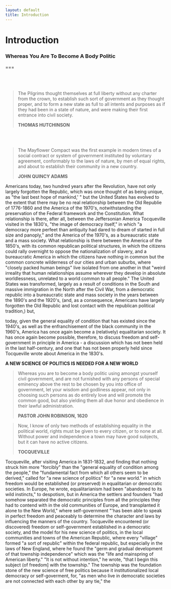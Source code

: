 ```yaml
---
layout: default
title: Introduction
---
```


# Introduction
### Whereas You Are To Become A Body Politic
===
<br/><br/>
<br/><br/>

> The Pilgrims thought themselves at full liberty without any charter from the crown, to establish such sort of government as they thought proper, and to form a new state as full to all intents and purposes as if they had been in a state of nature, and were making their first entrance into civil society. 
>
>**THOMAS HUTCHINSON**

<br/><br/>

> The Mayflower Compact was the first example in modern times of a social contract or system of government instituted by voluntary agreement, conformably to the laws of nature, by men of equal rights, and about to establish their community in a new country. 
>
>**JOHN QUINCY ADAMS**

Americans today, two hundred years after the Revolution, have not only largely forgotten the Republic, which was once thought of as being unique, as "the last best hope of mankind,' " but the United States has evolved to the extent that there may be no real relationship between the Old Republie of 1776-1860 and the America of the 1970's, notwithstanding the preservation of the Federal framework and the Constitution. What relationship is there, after all, between the Jeffersonian America Tocqueville visited in the 1830's, "the image of democracy itself," in which "a democracy more perfeet than antiquity had dared to dream of started in full size and panoply," and the America of the 1970's, as a bureaucratic state and a mass society. What relationship is there between the America of the 1850's, with its common republican political structures, in which the citizens could rally overnight to oppose the nationalization of slavery, and a bureaucratic America in which the citizens have nothing in common but the common concrete wilderness of our cities and urban suburbs, where "closely packed human beings" live isolated from one another in that "weird irreality that human relationships assume wherever they develop in absolute worldlessness, unrelated to a world common to all people." The United States was transformed, largely as a result of conditions in the South and massive immigration in the North after the Civil War, from a democratic republic into a bureaucratic state and mass society in the years between the 1890's and the 1920's, (and, as a consequence, Americans have largely forgotten the Old Republic and lost contact with the republican political tradition,) but, 

today, given the general equality of condition that has existed since the 1940's, as well as the enfranchisement of the black community in the 1960's, America has once again become a (relatively) equalitarian society. It has once again become possible, therefore, to discuss freedom and self-government in principle in America - a discussion which has not been held in the last half-century, and one that has not been properly held since Tocqueville wrote about America in the 1830's. 

**A NEW SCIENCE OF POLITICS IS NEEDED FOR A NEW WORLD** 

> Whereas you are to become a body politic using amongst yourself civil government, and are not furnished with any persons of special eminency above the rest to be chosen by you into office of government, let your wisdom and godliness appear, not only in choosing such persons as do entirely love and will promote the common good, but also yielding them all due honor and obedience in their lawful administration. 
>
>**PASTOR JOHN ROBINSON, 1620**

 > Now, I know of only two methods of establishing equality in the political world, rights must be given to every citizen, or to none at all. Without power and independence a town may have good subjects, but it can have no active citizens. 
 >
 > **TOCQUEVILLE** 
 
 Tocqueville, after visiting America in 1831-1832, and finding that nothing struck him more "forcibly" than the "general equality of condition among the people," the "fundamental fact from which all others seem to be derived," called for "a new science of politics" for "a new world." in which freedom would be established (or preserved) in equalitarian or democratic societies. In Europe, he wrote, equalitarianism had been "abandoned to its wild instincts," to despotism, but in America the settlers and founders "had somehow separated the democratic principles from all the principles they had to contend with in the old communities of Europe, and transplanted it alone to the New World," where self-government "'has been able to speak in perfect freedom and peaceably to determine the character and laws by influencing the manners of the country. Tocqueville encountered (or discovered) freedom or self-government established in a democratic society, and the model for his new science of politics, in the local communities and towns of the American Republic, where every "village" formed "a sort of republic" within the federal republic, but especially in the laws of New England, where he found the "germ and gradual development of that township independence" which was the "life and mainspring of American liberty." "It is not without intention," he wrote, "that I begin this subject (of freedom] with the township." The township was the foundation stone of the new science of free politics because it institutionalized local democracy or self-goverment, for, "as men who live in democratic societies are not connected with each other by any tie," the 